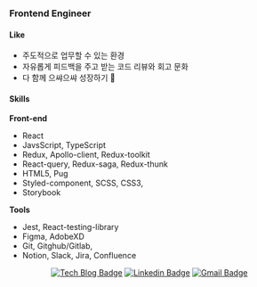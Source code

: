 ### Frontend Engineer

#### Like
- 주도적으로 업무할 수 있는 환경
- 자유롭게 피드백을 주고 받는 코드 리뷰와 회고 문화
- 다 함께 으쌰으쌰 성장하기 👊

#### Skills
**Front-end**
- React
- JavsScript, TypeScript
- Redux, Apollo-client, Redux-toolkit
- React-query, Redux-saga, Redux-thunk
- HTML5, Pug
- Styled-component, SCSS, CSS3,
- Storybook

**Tools**
- Jest, React-testing-library
- Figma, AdobeXD
- Git, Gitghub/Gitlab, 
- Notion, Slack, Jira, Confluence

<div align=center>
  
[![Tech Blog Badge](http://img.shields.io/badge/-Tech%20blog-black?style=flat-square&logo=github&link=https://zzsza.github.io/)]([https://zzsza.github.io/](https://dongmi.dev/))
[![Linkedin Badge](https://img.shields.io/badge/-LinkedIn-blue?style=flat-square&logo=Linkedin&logoColor=white&link=https://www.linkedin.com/in/seong-yun-byeon-8183a8113/)]([https://www.linkedin.com/in/seong-yun-byeon-8183a8113/](https://www.linkedin.com/in/dongmi-kim-99a546226/))
[![Gmail Badge](https://img.shields.io/badge/Gmail-d14836?style=flat-square&logo=Gmail&logoColor=white&link=mailto:dongmi.public@gmail.com)](mailto:dongmi.public@gmail.com)
  
</div>


	
